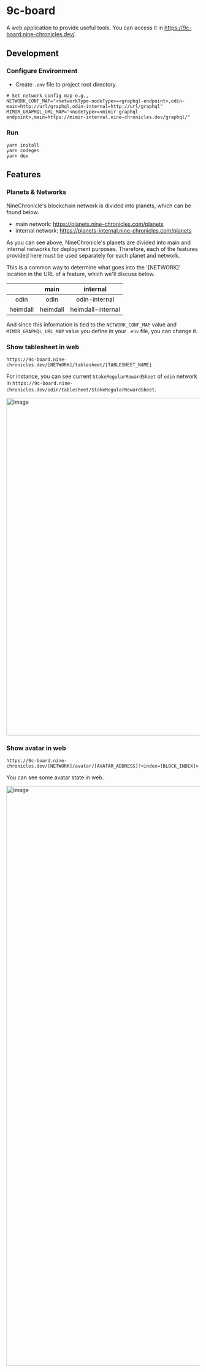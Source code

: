 # 9c-board

A web application to provide useful tools. You can access it in https://9c-board.nine-chronicles.dev/.

## Development

### Configure Environment

- Create `.env` file to project root directory.

```
# Set network config map e.g.,
NETWORK_CONF_MAP="<networkType-nodeType>=<graphql-endpoint>,odin-main=http://url/graphql,odin-internal=http://url/graphql"
MIMIR_GRAPHQL_URL_MAP="<nodeType>=<mimir-graphql-endpoint>,main=https://mimir-internal.nine-chronicles.dev/graphql/"
```

### Run

```
yarn install
yarn codegen
yarn dev
```

## Features

### Planets & Networks

NineChronicle's blockchain network is divided into planets, which can be found below.

- main network: https://planets.nine-chronicles.com/planets
- internal network: https://planets-internal.nine-chronicles.com/planets

As you can see above, NineChronicle's planets are divided into main and internal networks for deployment purposes.
Therefore, each of the features provided here must be used separately for each planet and network.

This is a common way to determine what goes into the '[NETWORK]' location in the URL of a feature, which we'll discuss below.

|          |   main   |     internal      |
| :------: | :------: | :---------------: |
|   odin   |   odin   |   odin-internal   |
| heimdall | heimdall | heimdall-internal |

And since this information is tied to the `NETWORK_CONF_MAP` value and `MIMIR_GRAPHQL_URL_MAP` value you define in your `.env` file, you can change it.

### Show tablesheet in web

`https://9c-board.nine-chronicles.dev/[NETWORK]/tablesheet/[TABLESHEET_NAME]`

For instance, you can see current `StakeRegularRewardSheet` of `odin` network in `https://9c-board.nine-chronicles.dev/odin/tablesheet/StakeRegularRewardSheet`.

<img width="880" alt="image" src="https://user-images.githubusercontent.com/26626194/224272344-622e9d80-a74c-48bf-82b6-62f1e8dde3f1.png">

### Show avatar in web

`https://9c-board.nine-chronicles.dev/[NETWORK]/avatar/[AVATAR_ADDRESS]?<index=[BLOCK_INDEX]>`

You can see some avatar state in web.

<img width="1512" alt="image" src="https://user-images.githubusercontent.com/26626194/224272557-6c2142c3-52e3-4c7e-8744-5fe1158902b3.png">

